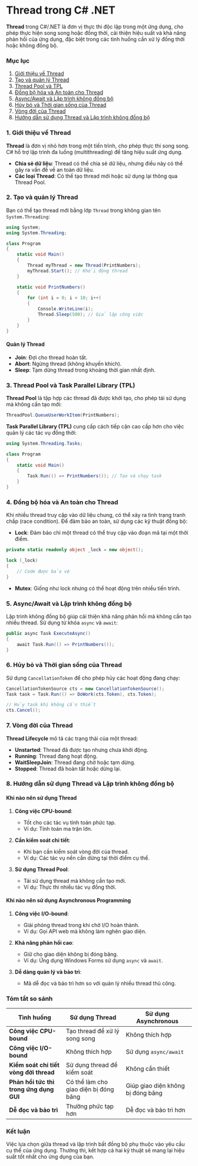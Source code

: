 # **Thread trong C# .NET**

**Thread** trong C#/.NET là đơn vị thực thi độc lập trong một ứng dụng, cho phép thực hiện song song hoặc đồng thời, cải thiện hiệu suất và khả năng phản hồi của ứng dụng, đặc biệt trong các tình huống cần xử lý đồng thời hoặc không đồng bộ.

### Mục lục

1. [Giới thiệu về Thread](#intro-thread)
2. [Tạo và quản lý Thread](#create-manage-thread)
3. [Thread Pool và TPL](#thread-pool-tpl)
4. [Đồng bộ hóa và An toàn cho Thread](#synchronization)
5. [Async/Await và Lập trình không đồng bộ](#async-await)
6. [Hủy bỏ và Thời gian sống của Thread](#cancellation)
7. [Vòng đời của Thread](#thread-lifecycle)
8. [Hướng dẫn sử dụng Thread và Lập trình không đồng bộ](#usage-guidelines)

### <a name="intro-thread"></a>1. Giới thiệu về Thread

**Thread** là đơn vị nhỏ hơn trong một tiến trình, cho phép thực thi song song. C# hỗ trợ lập trình đa luồng (multithreading) để tăng hiệu suất ứng dụng.

- **Chia sẻ dữ liệu**: Thread có thể chia sẻ dữ liệu, nhưng điều này có thể gây ra vấn đề về an toàn dữ liệu.
- **Các loại Thread**: Có thể tạo thread mới hoặc sử dụng lại thông qua Thread Pool.

### <a name="create-manage-thread"></a>2. Tạo và quản lý Thread

Bạn có thể tạo thread mới bằng lớp `Thread` trong không gian tên `System.Threading`:

```csharp
using System;
using System.Threading;

class Program
{
    static void Main()
    {
        Thread myThread = new Thread(PrintNumbers);
        myThread.Start(); // Khởi động thread
    }

    static void PrintNumbers()
    {
        for (int i = 0; i < 10; i++)
        {
            Console.WriteLine(i);
            Thread.Sleep(500); // Giả lập công việc
        }
    }
}
```

#### Quản lý Thread

- **Join**: Đợi cho thread hoàn tất.
- **Abort**: Ngừng thread (không khuyến khích).
- **Sleep**: Tạm dừng thread trong khoảng thời gian nhất định.

### <a name="thread-pool-tpl"></a>3. Thread Pool và Task Parallel Library (TPL)

**Thread Pool** là tập hợp các thread đã được khởi tạo, cho phép tái sử dụng mà không cần tạo mới:

```csharp
ThreadPool.QueueUserWorkItem(PrintNumbers);
```

**Task Parallel Library (TPL)** cung cấp cách tiếp cận cao cấp hơn cho việc quản lý các tác vụ đồng thời:

```csharp
using System.Threading.Tasks;

class Program
{
    static void Main()
    {
        Task.Run(() => PrintNumbers()); // Tạo và chạy task
    }
}
```

### <a name="synchronization"></a>4. Đồng bộ hóa và An toàn cho Thread

Khi nhiều thread truy cập vào dữ liệu chung, có thể xảy ra tình trạng tranh chấp (race condition). Để đảm bảo an toàn, sử dụng các kỹ thuật đồng bộ:

- **Lock**: Đảm bảo chỉ một thread có thể truy cập vào đoạn mã tại một thời điểm.

```csharp
private static readonly object _lock = new object();

lock (_lock)
{
    // Code được bảo vệ
}
```

- **Mutex**: Giống như lock nhưng có thể hoạt động trên nhiều tiến trình.

### <a name="async-await"></a>5. Async/Await và Lập trình không đồng bộ

Lập trình không đồng bộ giúp cải thiện khả năng phản hồi mà không cần tạo nhiều thread. Sử dụng từ khóa `async` và `await`:

```csharp
public async Task ExecuteAsync()
{
    await Task.Run(() => PrintNumbers());
}
```

### <a name="cancellation"></a>6. Hủy bỏ và Thời gian sống của Thread

Sử dụng `CancellationToken` để cho phép hủy các hoạt động đang chạy:

```csharp
CancellationTokenSource cts = new CancellationTokenSource();
Task task = Task.Run(() => DoWork(cts.Token), cts.Token);

// Hủy task khi không cần thiết
cts.Cancel();
```

### <a name="thread-lifecycle"></a>7. Vòng đời của Thread

**Thread Lifecycle** mô tả các trạng thái của một thread:

- **Unstarted**: Thread đã được tạo nhưng chưa khởi động.
- **Running**: Thread đang hoạt động.
- **WaitSleepJoin**: Thread đang chờ hoặc tạm dừng.
- **Stopped**: Thread đã hoàn tất hoặc dừng lại.

### <a name="usage-guidelines"></a>8. Hướng dẫn sử dụng Thread và Lập trình không đồng bộ

#### Khi nào nên sử dụng Thread

1. **Công việc CPU-bound**:

   - Tốt cho các tác vụ tính toán phức tạp.
   - Ví dụ: Tính toán ma trận lớn.

2. **Cần kiểm soát chi tiết**:

   - Khi bạn cần kiểm soát vòng đời của thread.
   - Ví dụ: Các tác vụ nền cần dừng tại thời điểm cụ thể.

3. **Sử dụng Thread Pool**:
   - Tái sử dụng thread mà không cần tạo mới.
   - Ví dụ: Thực thi nhiều tác vụ đồng thời.

#### Khi nào nên sử dụng Asynchronous Programming

1. **Công việc I/O-bound**:

   - Giải phóng thread trong khi chờ I/O hoàn thành.
   - Ví dụ: Gọi API web mà không làm nghẽn giao diện.

2. **Khả năng phản hồi cao**:

   - Giữ cho giao diện không bị đóng băng.
   - Ví dụ: Ứng dụng Windows Forms sử dụng `async` và `await`.

3. **Dễ dàng quản lý và bảo trì**:
   - Mã dễ đọc và bảo trì hơn so với quản lý nhiều thread thủ công.

### Tóm tắt so sánh

| Tình huống                              | Sử dụng Thread                        | Sử dụng Asynchronous              |
| --------------------------------------- | ------------------------------------- | --------------------------------- |
| **Công việc CPU-bound**                 | Tạo thread để xử lý song song         | Không thích hợp                   |
| **Công việc I/O-bound**                 | Không thích hợp                       | Sử dụng `async/await`             |
| **Kiểm soát chi tiết vòng đời thread**  | Sử dụng thread để kiểm soát           | Không cần thiết                   |
| **Phản hồi tức thì trong ứng dụng GUI** | Có thể làm cho giao diện bị đóng băng | Giúp giao diện không bị đóng băng |
| **Dễ đọc và bảo trì**                   | Thường phức tạp hơn                   | Dễ đọc và bảo trì hơn             |

### Kết luận

Việc lựa chọn giữa thread và lập trình bất đồng bộ phụ thuộc vào yêu cầu cụ thể của ứng dụng. Thường thì, kết hợp cả hai kỹ thuật sẽ mang lại hiệu suất tốt nhất cho ứng dụng của bạn.

